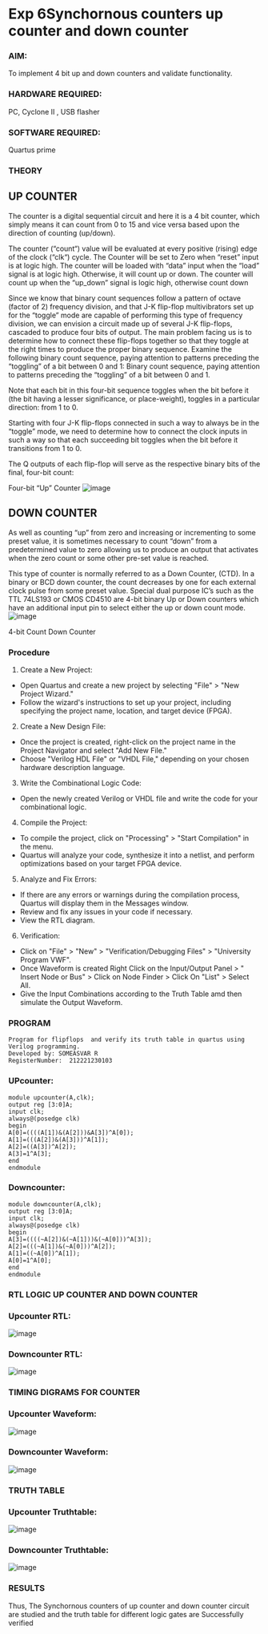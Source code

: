 # Exp 6Synchornous counters up counter and down counter 
### AIM: 
To implement 4 bit up and down counters and validate  functionality.
### HARDWARE REQUIRED:  
PC, Cyclone II , USB flasher
### SOFTWARE REQUIRED:  
Quartus prime
### THEORY 

## UP COUNTER 
The counter is a digital sequential circuit and here it is a 4 bit counter, which simply means it can count from 0 to 15 and vice versa based upon the direction of counting (up/down). 

The counter (“count“) value will be evaluated at every positive (rising) edge of the clock (“clk“) cycle.
The Counter will be set to Zero when “reset” input is at logic high.
The counter will be loaded with “data” input when the “load” signal is at logic high. Otherwise, it will count up or down.
The counter will count up when the “up_down” signal is logic high, otherwise count down

Since we know that binary count sequences follow a pattern of octave (factor of 2) frequency division, and that J-K flip-flop multivibrators set up for the “toggle” mode are capable of performing this type of frequency division, we can envision a circuit made up of several J-K flip-flops, cascaded to produce four bits of output.
The main problem facing us is to determine how to connect these flip-flops together so that they toggle at the right times to produce the proper binary sequence.
Examine the following binary count sequence, paying attention to patterns preceding the “toggling” of a bit between 0 and 1:
Binary count sequence, paying attention to patterns preceding the “toggling” of a bit between 0 and 1.

Note that each bit in this four-bit sequence toggles when the bit before it (the bit having a lesser significance, or place-weight), toggles in a particular direction: from 1 to 0.



 
 

Starting with four J-K flip-flops connected in such a way to always be in the “toggle” mode, we need to determine how to connect the clock inputs in such a way so that each succeeding bit toggles when the bit before it transitions from 1 to 0.

The Q outputs of each flip-flop will serve as the respective binary bits of the final, four-bit count:

 
 

Four-bit “Up” Counter
![image](https://user-images.githubusercontent.com/36288975/169644758-b2f4339d-9532-40c5-af40-8f4f8c942e2c.png)



## DOWN COUNTER 

As well as counting “up” from zero and increasing or incrementing to some preset value, it is sometimes necessary to count “down” from a predetermined value to zero allowing us to produce an output that activates when the zero count or some other pre-set value is reached.

This type of counter is normally referred to as a Down Counter, (CTD). In a binary or BCD down counter, the count decreases by one for each external clock pulse from some preset value. Special dual purpose IC’s such as the TTL 74LS193 or CMOS CD4510 are 4-bit binary Up or Down counters which have an additional input pin to select either the up or down count mode.
![image](https://user-images.githubusercontent.com/36288975/169644844-1a14e123-7228-4ed8-81a9-eb937dff4ac8.png)


4-bit Count Down Counter
### Procedure
1. Create a New Project:

* Open Quartus and create a new project by selecting "File" > "New Project Wizard."
* Follow the wizard's instructions to set up your project, including specifying the project name, location, and target device (FPGA).
2. Create a New Design File:

* Once the project is created, right-click on the project name in the Project Navigator and select "Add New File."
* Choose "Verilog HDL File" or "VHDL File," depending on your chosen hardware description language.
3. Write the Combinational Logic Code:

* Open the newly created Verilog or VHDL file and write the code for your combinational logic.
4. Compile the Project:

* To compile the project, click on "Processing" > "Start Compilation" in the menu.
* Quartus will analyze your code, synthesize it into a netlist, and perform optimizations based on your target FPGA device.
5. Analyze and Fix Errors:

* If there are any errors or warnings during the compilation process, Quartus will display them in the Messages window.
* Review and fix any issues in your code if necessary.
* View the RTL diagram.
6. Verification:

* Click on "File" > "New" > "Verification/Debugging Files" > "University Program VWF".
* Once Waveform is created Right Click on the Input/Output Panel > " Insert Node or Bus" > Click on Node Finder > Click On "List" > Select All.
* Give the Input Combinations according to the Truth Table amd then simulate the Output Waveform.



### PROGRAM 
```
Program for flipflops  and verify its truth table in quartus using Verilog programming.
Developed by: SOMEASVAR R
RegisterNumber:  212221230103
```


### UPcounter:
```
module upcounter(A,clk);
output reg [3:0]A;
input clk;
always@(posedge clk)
begin
A[0]=((((A[1])&(A[2]))&A[3])^A[0]);
A[1]=(((A[2])&(A[3]))^A[1]);
A[2]=((A[3])^A[2]);
A[3]=1^A[3];
end
endmodule
```
### Downcounter:
```
module downcounter(A,clk);
output reg [3:0]A;
input clk;
always@(posedge clk)
begin
A[3]=((((~A[2])&(~A[1]))&(~A[0]))^A[3]);
A[2]=(((~A[1])&(~A[0]))^A[2]);
A[1]=((~A[0])^A[1]);
A[0]=1^A[0];
end
endmodule
```



### RTL LOGIC UP COUNTER AND DOWN COUNTER  



### Upcounter RTL:

![image](https://github.com/SOMEASVAR/Exp-7-Synchornous-counters-/assets/93434149/1f75391e-efbe-478c-8293-a3f2652a6ec2)

### Downcounter RTL:



![image](https://github.com/SOMEASVAR/Exp-7-Synchornous-counters-/assets/93434149/1a0e2889-1487-43cd-9722-3d4ae7cf0925)



### TIMING DIGRAMS FOR COUNTER  

### Upcounter Waveform:

![image](https://github.com/SOMEASVAR/Exp-7-Synchornous-counters-/assets/93434149/fbfa44d0-a53d-414a-b9d3-f4b849bedcfa)

### Downcounter Waveform:


![image](https://github.com/SOMEASVAR/Exp-7-Synchornous-counters-/assets/93434149/99a4cdf4-449b-4d5a-a78f-802e070b2f2a)


### TRUTH TABLE 
### Upcounter Truthtable:

![image](https://github.com/SOMEASVAR/Exp-7-Synchornous-counters-/assets/93434149/d0edca7f-bced-48af-a8ad-d7d40500ce53)

### Downcounter Truthtable:

![image](https://github.com/SOMEASVAR/Exp-7-Synchornous-counters-/assets/93434149/45f855bb-4143-4c27-a7a3-3a0c30bd0810)





### RESULTS 
Thus, The Synchornous counters of up counter and down counter circuit are studied and the truth table for different logic gates are Successfully verified
